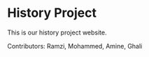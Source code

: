 # History Project

This is our history project website.

Contributors: Ramzi, Mohammed, Amine, Ghali 
